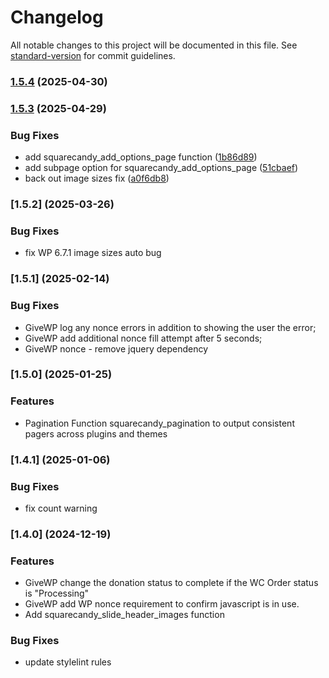 # Changelog

All notable changes to this project will be documented in this file. See [standard-version](https://github.com/conventional-changelog/standard-version) for commit guidelines.

### [1.5.4](https://github.com/squarecandy/squarecandy-common/compare/v1.5.3...v1.5.4) (2025-04-30)

### [1.5.3](https://github.com/squarecandy/squarecandy-common/compare/v1.5.2...v1.5.3) (2025-04-29)


### Bug Fixes

* add squarecandy_add_options_page function ([1b86d89](https://github.com/squarecandy/squarecandy-common/commit/1b86d893b754a953b9653c72df93ee2ed97f330d))
* add subpage option for squarecandy_add_options_page ([51cbaef](https://github.com/squarecandy/squarecandy-common/commit/51cbaef82b6a223be0a1bcca2dc326e302fd1998))
* back out image sizes fix ([a0f6db8](https://github.com/squarecandy/squarecandy-common/commit/a0f6db8f4cf48695b1c3624155e16f366735f369))

### [1.5.2] (2025-03-26)

### Bug Fixes

* fix WP 6.7.1 image sizes auto bug

### [1.5.1] (2025-02-14)

### Bug Fixes

* GiveWP log any nonce errors in addition to showing the user the error;
* GiveWP add additional nonce fill attempt after 5 seconds;
* GiveWP nonce - remove jquery dependency

### [1.5.0] (2025-01-25)

### Features

* Pagination Function squarecandy_pagination to output consistent pagers across plugins and themes

### [1.4.1] (2025-01-06)

### Bug Fixes

* fix count warning

### [1.4.0] (2024-12-19)

### Features

* GiveWP change the donation status to complete if the WC Order status is "Processing"
* GiveWP add WP nonce requirement to confirm javascript is in use.
* Add squarecandy_slide_header_images function

### Bug Fixes

* update stylelint rules
